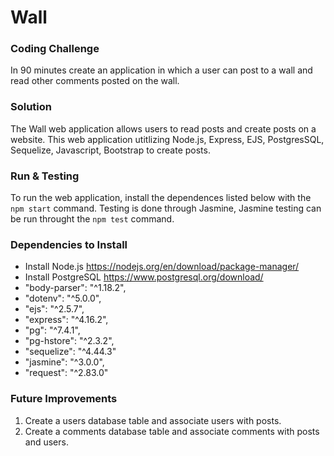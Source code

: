 # Wall


### Coding Challenge
In 90 minutes create an application in which a user can post to a wall and read other comments posted on the wall.

### Solution

The Wall web application allows users to read posts and create posts on a website. This web application 
utitlizing Node.js, Express, EJS, PostgresSQL, Sequelize, Javascript, Bootstrap to create posts. 

### Run & Testing
To run the web application, install the dependences listed below with the `npm start` command.  Testing is done through Jasmine,
Jasmine testing can be run throught the `npm test` command.  

### Dependencies to Install
  - Install Node.js https://nodejs.org/en/download/package-manager/
  - Install PostgreSQL https://www.postgresql.org/download/
  - "body-parser": "^1.18.2",
  - "dotenv": "^5.0.0",
  - "ejs": "^2.5.7",
  - "express": "^4.16.2",
  - "pg": "^7.4.1",
  - "pg-hstore": "^2.3.2",
  - "sequelize": "^4.44.3"
  - "jasmine": "^3.0.0",
  - "request": "^2.83.0"
  
  ### Future Improvements 
  1. Create a users database table and associate users with posts.
  2. Create a comments database table and associate comments with posts and users.
